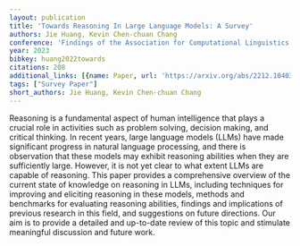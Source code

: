 ```yaml
---
layout: publication
title: 'Towards Reasoning In Large Language Models: A Survey'
authors: Jie Huang, Kevin Chen-chuan Chang
conference: 'Findings of the Association for Computational Linguistics: ACL 2023'
year: 2023
bibkey: huang2022towards
citations: 208
additional_links: [{name: Paper, url: 'https://arxiv.org/abs/2212.10403'}]
tags: ["Survey Paper"]
short_authors: Jie Huang, Kevin Chen-chuan Chang
---
```

Reasoning is a fundamental aspect of human intelligence that plays a crucial
role in activities such as problem solving, decision making, and critical
thinking. In recent years, large language models (LLMs) have made significant
progress in natural language processing, and there is observation that these
models may exhibit reasoning abilities when they are sufficiently large.
However, it is not yet clear to what extent LLMs are capable of reasoning. This
paper provides a comprehensive overview of the current state of knowledge on
reasoning in LLMs, including techniques for improving and eliciting reasoning
in these models, methods and benchmarks for evaluating reasoning abilities,
findings and implications of previous research in this field, and suggestions
on future directions. Our aim is to provide a detailed and up-to-date review of
this topic and stimulate meaningful discussion and future work.